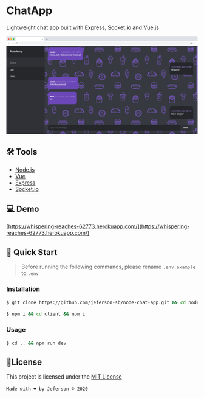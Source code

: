 # ChatApp

Lightweight chat app built with Express, Socket.io and Vue.js

![Alt text](.github/mockup.png)

## 🛠 Tools

- [Node.js](https://nodejs.org/en/docs/)
- [Vue](https://vuejs.org/)
- [Express](http://expressjs.com/)
- [Socket.io](https://socket.io/)

## 💻 Demo

[https://whispering-reaches-62773.herokuapp.com/](https://whispering-reaches-62773.herokuapp.com/)

## 🚀 Quick Start

> Before running the following commands, please rename `.env.example` to `.env`

### Installation

```bash
$ git clone https://github.com/jeferson-sb/node-chat-app.git && cd node-chat-app
```

```bash
$ npm i && cd client && npm i
```

### Usage

```bash
$ cd .. && npm run dev
```

## 📝License

This project is licensed under the [MIT License](https://github.com/jeferson-sb/node-chat-app/blob/master/LICENSE.md)

`Made with ❤ by Jeferson © 2020`
